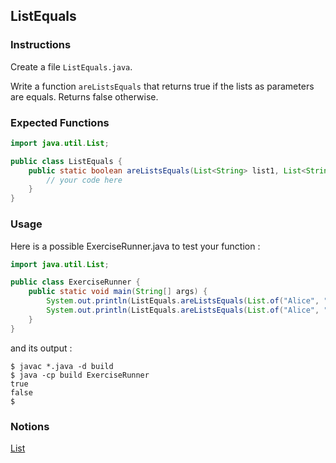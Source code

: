 ## ListEquals

### Instructions

Create a file `ListEquals.java`.

Write a function `areListsEquals` that returns true if the lists as parameters are equals. Returns false otherwise.

### Expected Functions

```java
import java.util.List;

public class ListEquals {
    public static boolean areListsEquals(List<String> list1, List<String> list2) {
        // your code here
    }
}
```

### Usage

Here is a possible ExerciseRunner.java to test your function :

```java
import java.util.List;

public class ExerciseRunner {
    public static void main(String[] args) {
        System.out.println(ListEquals.areListsEquals(List.of("Alice", "Bob", "Charly", "Emily"), List.of("Alice", "Bob", "Charly", "Emily")));
        System.out.println(ListEquals.areListsEquals(List.of("Alice", "Bob", "Charly", "Emily"), List.of("Alice", "Bob", "Emily", "Charly")));
    }
}
```

and its output :

```shell
$ javac *.java -d build
$ java -cp build ExerciseRunner
true
false
$
```

### Notions

[List](https://docs.oracle.com/en/java/javase/17/docs/api/java.base/java/util/List.html)
